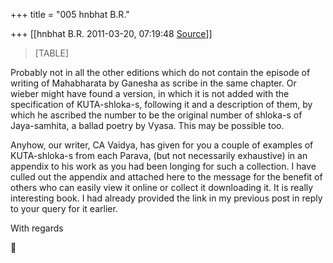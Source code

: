 +++
title = "005 hnbhat B.R."

+++
[[hnbhat B.R.	2011-03-20, 07:19:48 [Source](https://groups.google.com/g/samskrita/c/Y-Yil_B8TEg)]]



> [TABLE]

  

Probably not in all the other editions which do not contain the episode of writing of Mahabharata by Ganesha as scribe in the same chapter. Or wieber might have found a version, in which it is not added with the specification of KUTA-shloka-s, following it and a description of them, by which he ascribed the number to be the original number of shloka-s of Jaya-samhita, a ballad poetry by Vyasa. This may be possible too.

  

Anyhow, our writer, CA Vaidya, has given for you a couple of examples of KUTA-shloka-s from each Parava, (but not necessarily exhaustive) in an appendix to his work as you had been longing for such a collection. I have culled out the appendix and attached here to the message for the benefit of others who can easily view it online or collect it downloading it. It is really interesting book. I had already provided the link in my previous post in reply to your query for it earlier.

  

With regards

  



